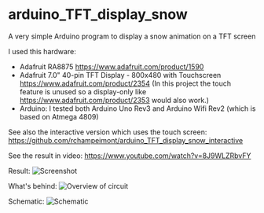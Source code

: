 # arduino_TFT_display_snow
A very simple Arduino program to display a snow animation on a TFT screen

I used this hardware:
* Adafruit RA8875 https://www.adafruit.com/product/1590
* Adafruit 7.0" 40-pin TFT Display - 800x480 with Touchscreen https://www.adafruit.com/product/2354 (In this project the touch feature is unused so a display-only like https://www.adafruit.com/product/2353 would also work.)
* Arduino: I tested both Arduino Uno Rev3 and Arduino Wifi Rev2 (which is based on Atmega 4809)

See also the interactive version which uses the touch screen: https://github.com/rchampeimont/arduino_TFT_display_snow_interactive

See the result in video: https://www.youtube.com/watch?v=8J9WLZRbvFY

Result:
![Screenshot](/images/screenshot.jpg?raw=true)

What's behind:
![Overview of circuit](/images/overview.jpg?raw=true)

Schematic:
![Schematic](/images/schematic.jpg?raw=true)
